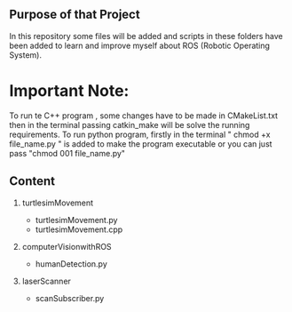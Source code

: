 ## Purpose of that Project
In this repository some files will be added and scripts in these folders have been added to learn and improve myself about ROS (Robotic Operating System).

# Important Note:
To run te C++ program , some changes have to be made in CMakeList.txt then in the terminal passing catkin_make will be solve the running requirements.
To run python program, firstly in the terminal " chmod +x file_name.py " is added to make the program executable or you can just pass "chmod 001 file_name.py"

## Content
1. turtlesimMovement
    - turtlesimMovement.py
    - turtlesimMovement.cpp
    
2. computerVisionwithROS
    - humanDetection.py

3. laserScanner
    - scanSubscriber.py



